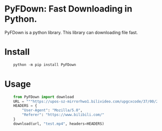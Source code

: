 # PyFDown: Fast Downloading in Python. 

PyFDown is a python library. This library can downloading file fast. 

# Install

``` powershell
    python -m pip install PyFDown
```

# Usage

``` python
    from PyFDown import download
    URL = """https://upos-sz-mirrorhwo1.bilivideo.com/upgcxcode/37/00/268620037/268620037_nb2-1-30080.m4s?e=ig8euxZM2rNcNbdlhoNvNC8BqJIzNbfqXBvEqxTEto8BTrNvN0GvT90W5JZMkX_YN0MvXg8gNEV4NC8xNEV4N03eN0B5tZlqNxTEto8BTrNvNeZVuJ10Kj_g2UB02J0mN0B5tZlqNCNEto8BTrNvNC7MTX502C8f2jmMQJ6mqF2fka1mqx6gqj0eN0B599M=&uipk=5&nbs=1&deadline=1651579328&gen=playurlv2&os=hwo1bv&oi=2569207702&trid=33c4007b9be1492589c034d7d70a32a1u&platform=pc&upsig=efc00ddc776658e2a549ebabbbf3e7f8&uparams=e,uipk,nbs,deadline,gen,os,oi,trid,platform&mid=0&bvc=vod&nettype=0&orderid=0,3&agrr=0&bw=166278&logo=80000000"""
    HEADERS = {
        "User-Agent": "Mozilla/5.0",
        "Referer": "https://www.bilibili.com/"
    }
    download(url, "test.mp4", headers=HEADERS)
```